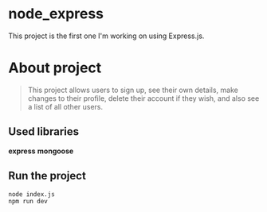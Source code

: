 # node_express
This project is the first one I'm working on using Express.js.

# About project
>This project allows users to sign up, see their own details, make changes to their profile, delete their account if they wish, and also see a list of all other users.

## Used libraries
**express**
**mongoose**

## Run the project
```
node index.js
npm run dev
```
